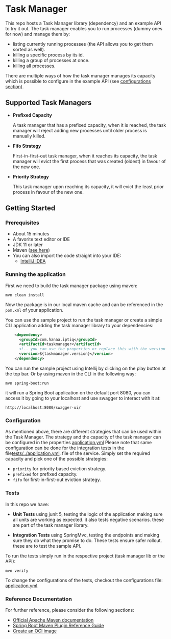 # Task Manager

This repo hosts a Task Manager library (dependency) and an example API to try it out. The task manager enables you to
run processes (dummy ones for now) and manage them by:

- listing currently running processes (the API allows you to get them sorted as well).
- killing a specific process by its id.
- killing a group of processes at once.
- killing all processes.

There are multiple ways of how the task manager manages its capacity which is possible to
configure in the example API (see [configurations section](#configuration)).

## Supported Task Managers

* **Prefixed Capacity**

  A task manager that has a prefixed capacity, when it is reached, the task manager will reject
  adding new processes until older process is manually killed.

* **Fifo Strategy**

  First-in-first-out task manager, when it reaches its capacity, the task manager will evict the
  first process that was created (oldest) in favour of the new one.

* **Priority Strategy**

  This task manager upon reaching its capacity, it will evict the least prior process in favour of
  the new one.

## Getting Started

### Prerequisites

* About 15 minutes
* A favorite text editor or IDE
* JDK 11 or later
* Maven ([see here](https://maven.apache.org/install.html))
* You can also import the code straight into your IDE:
    * [IntelliJ IDEA](https://www.jetbrains.com/idea/)

### Running the application

First we need to build the task manager package using maven:

```shell
mvn clean install
```

Now the package is in our local maven cache and can be referenced in the `pom.xml` of your application.

You can use the sample project to run the task manager or create a simple CLI application adding the task manager library to your dependencies:

```xml
    <dependency>
      <groupId>com.hanaa.iptiq</groupId>
      <artifactId>taskmanager</artifactId>
      <!-- you can use the properties or replace this with the version 1.0-SNAPSHOT -->
      <version>${taskmanager.version}</version> 
    </dependency>
```

You can run the sample project using Intellij by clicking on the play button at the top bar. Or by
using maven in the CLI in the following way:

```shell
mvn spring-boot:run
```

it will run a Spring Boot application on the default port 8080, you can access it by going to your
localhost and use swagger to interact with it at:

```shell
http://localhost:8080/swagger-ui/
```

### Configuration

As mentioned above, there are different strategies that can be used within the Task Manager. The
strategy and the capacity of the task manager can be configured in the
properties [application.yml](/src/main/resources/application.yml)
Please note that same configuration can be done for the integration tests in the file[tests/../application.yml](src/test/resources/application.yml). 
file of the service. Simply set the required capacity and pick one of the possible strategies:

- `priority` for priority based eviction strategy.
- `prefixed` for prefixed capacity.
- `fifo` for first-in-first-out eviction strategy.

### Tests

In this repo we have:

- **Unit Tests** using junit 5, testing the logic of the application making sure all units are
  working as expected. it also tests negative scenarios. these are part of the task manager library.

- **Integration Tests** using SpringMvc, testing the endpoints and making sure they do what they
  promise to do. These tests ensure safer rollout. these are to test the sample API.

To run the tests simply run in the respective project (task manager lib or the API):

```shell
mvn verify
```

To change the configurations of the tests, checkout the configurations file: [application.yml](src/test/resources/application.yml).

### Reference Documentation

For further reference, please consider the following sections:

* [Official Apache Maven documentation](https://maven.apache.org/guides/index.html)
* [Spring Boot Maven Plugin Reference Guide](https://docs.spring.io/spring-boot/docs/2.5.3/maven-plugin/reference/html/)
* [Create an OCI image](https://docs.spring.io/spring-boot/docs/2.5.3/maven-plugin/reference/html/#build-image)

